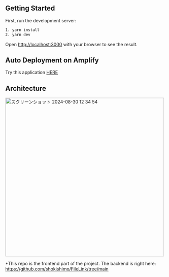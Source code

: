 ## Getting Started

First, run the development server:

```bash
1. yarn install
2. yarn dev
```

Open [http://localhost:3000](http://localhost:3000) with your browser to see the result.

## Auto Deployment on Amplify
Try this application [HERE](https://www.filelink.cloud/)

## Architecture
<img width="500" alt="スクリーンショット 2024-08-30 12 34 54" src="https://github.com/user-attachments/assets/1464d733-4322-4b46-9855-4bfd19c7745d">

*This repo is the frontend part of the project. The backend is right here: https://github.com/shokishimo/FileLink/tree/main

